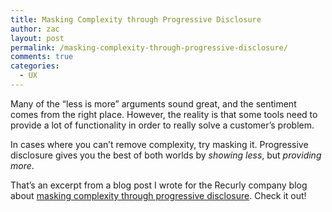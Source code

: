 ```yaml
---
title: Masking Complexity through Progressive Disclosure
author: zac
layout: post
permalink: /masking-complexity-through-progressive-disclosure/
comments: true
categories:
  - UX
---
```

Many of the “less is more” arguments sound great, and the sentiment comes from the right place. However, the reality is that some tools need to provide a lot of functionality in order to really solve a customer’s problem.

In cases where you can’t remove complexity, try masking it. Progressive disclosure gives you the best of both worlds by *showing less*, but *providing more*.

<!-- more -->
<div class="anchor-offset" id="more"></div>

That&#8217;s an excerpt from a blog post I wrote for the Recurly company blog about <a href="https://blog.recurly.com/2013/04/masking-complexity-through-progressive-disclosure">masking complexity through progressive disclosure</a>. Check it out!
